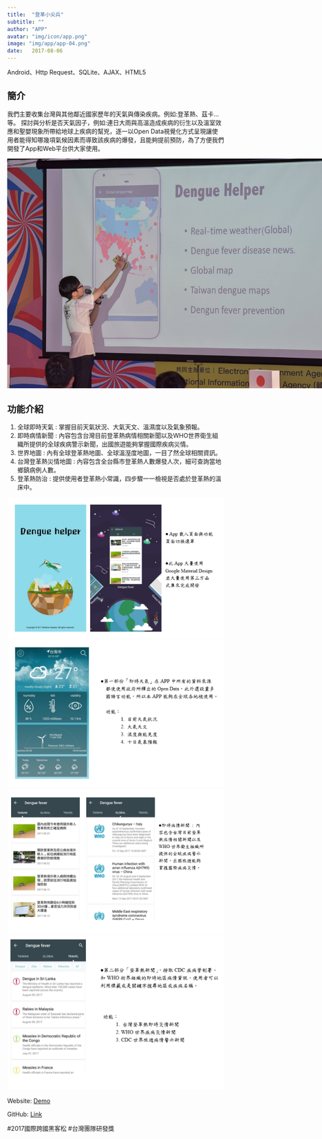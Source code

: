 ```yaml
---
title:  "登革小尖兵"
subtitle: ""
author: "APP"
avatar: "img/icon/app.png"
image: "img/app/app-04.png"
date:   2017-08-06
---
```


Android、Http Request、SQLite、AJAX、HTML5

## 簡介
我們主要收集台灣與其他鄰近國家歷年的天氣與傳染疾病。例如:登革熱、茲卡…等。 探討與分析是否天氣因子，例如:連日大雨與高溫造成疾病的衍生以及溫室效應和聖嬰現象所帶給地球上疾病的幫兇，逐一以Open Data視覺化方式呈現讓使用者能得知哪幾項氣候因素而導致該疾病的爆發，且能夠提前預防，為了方便我們開發了App和Web平台供大家使用。

<img src="img/app/app-04-1.jpg" style="max-width:800px">

## 功能介紹
1. 全球即時天氣 : 掌握目前天氣狀況、大氣天文、溫濕度以及氣象預報。
2. 即時病情新聞 : 內容包含台灣目前登革熱病情相關新聞以及WHO世界衛生組織所提供的全球疾病警示新聞，出國旅遊能夠掌握國際疾病災情。
3. 世界地圖 : 內有全球登革熱地圖、全球溫溼度地圖，一目了然全球相關資訊。
4. 台灣登革熱災情地圖 : 內容包含全台縣市登革熱人數爆發人次，細可查詢當地鄉鎮病例人數。
5. 登革熱防治 : 提供使用者登革熱小常識，四步驟一一檢視是否處於登革熱的溫床中。

![](img/app/app-04-2.png)
![](img/app/app-04-3.png)
![](img/app/app-04-4.png)
![](img/app/app-04-5.png)

Website: [Demo](https://andy6804tw.github.io/Weather-disease/Web/index.html)

GitHub: [Link](https://github.com/andy6804tw/Weather-disease)

#2017國際跨國黑客松 #台灣團隊研發獎
